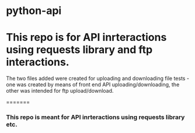 # python-api

# This repo is for API inrteractions using requests library and ftp interactions.

The two files added were created for uploading and downloading file tests - one was created
by means of front end API uploading/downloading, the other was intended for ftp upload/download.  

=======
### This repo is meant for API inrteractions using requests library etc.

